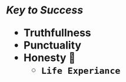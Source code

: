 ***<h1>Key to Success***
  
  - Truthfullness
  - Punctuality
  - Honesty 🌝
    * ``Life Experiance ``
  
